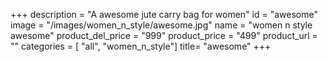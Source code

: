 +++
description = "A awesome jute carry bag for women"
id = "awesome"
image = "/images/women_n_style/awesome.jpg"
name = "women n style awesome"
product_del_price = "999"
product_price = "499"
product_url = ""
categories = [ "all", "women_n_style"]
title= "awesome"
+++
